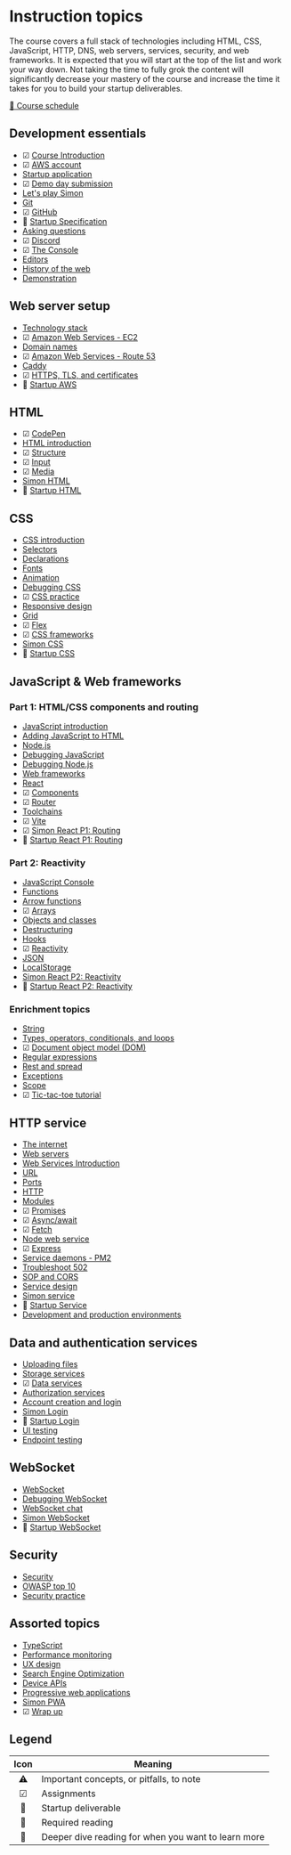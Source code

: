 # Instruction topics

The course covers a full stack of technologies including HTML, CSS, JavaScript, HTTP, DNS, web servers, services, security, and web frameworks. It is expected that you will start at the top of the list and work your way down. Not taking the time to fully grok the content will significantly decrease your mastery of the course and increase the time it takes for you to build your startup deliverables.

[📅 Course schedule](schedule/schedule.md)

## Development essentials

- ☑ [Course Introduction](essentials/introduction/introduction.md)
- ☑ [AWS account](essentials/awsAccount/awsAccount.md)
- [Startup application](essentials/startup/startup.md)
- ☑ [Demo day submission](webFrameworks/demoDay/demoDay.md)
- [Let's play Simon](essentials/simon/simon.md)
- [Git](essentials/git/git.md)
- ☑ [GitHub](essentials/gitHub/gitHub.md)
- 🚀 [Startup Specification](essentials/startupSpec/startupSpec.md)
- [Asking questions](essentials/askingQuestions/askingQuestions.md)
- ☑ [Discord](essentials/discord/discord.md)
- ☑ [The Console](essentials/console/console.md)
- [Editors](essentials/editors/editors.md)
- [History of the web](essentials/history/history.md)
- [Demonstration](essentials/demo/demo.md)

## Web server setup

- [Technology stack](essentials/techStack/techStack.md)
- ☑ [Amazon Web Services - EC2](webServers/amazonWebServicesEc2/amazonWebServicesEc2.md)
- [Domain names](webServers/domainNames/domainNames.md)
- ☑ [Amazon Web Services - Route 53](webServers/amazonWebServicesRoute53/amazonWebServicesRoute53.md)
- [Caddy](webServers/caddy/caddy.md)
- ☑ [HTTPS, TLS, and certificates](webServers/https/https.md)
- 🚀 [Startup AWS](webServers/startupAWS/startupAWS.md)

## HTML

- ☑ [CodePen](essentials/codePen/codepen.md)
- [HTML introduction](html/introduction/introduction.md)
- ☑ [Structure](html/structure/structure.md)
- ☑ [Input](html/input/input.md)
- ☑ [Media](html/media/media.md)
- [Simon HTML](simon/simonHtml/simonHtml.md)
- 🚀 [Startup HTML](html/startupHtml/startupHtml.md)

## CSS

- [CSS introduction](css/introduction/introduction.md)
- [Selectors](css/selectors/selectors.md)
- [Declarations](css/declarations/declarations.md)
- [Fonts](css/fonts/fonts.md)
- [Animation](css/animation/animation.md)
- [Debugging CSS](css/debuggingCss/debuggingCss.md)
- ☑ [CSS practice](css/practice/practice.md)
- [Responsive design](css/responsive/responsive.md)
- [Grid](css/grid/grid.md)
- ☑ [Flex](css/flexbox/flexbox.md)
- ☑ [CSS frameworks](css/frameworks/frameworks.md)
- [Simon CSS](simon/simonCss/simonCss.md)
- 🚀 [Startup CSS](css/startupCss/startupCss.md)

## JavaScript & Web frameworks

### Part 1: HTML/CSS components and routing

- [JavaScript introduction](javascript/introduction/introduction.md)
- [Adding JavaScript to HTML](javascript/addingToHtml/addingToHtml.md)
- [Node.js](javascript/node/node.md)
- [Debugging JavaScript](javascript/debuggingJavascript/debuggingJavascript.md)
- [Debugging Node.js](javascript/debuggingNode/debuggingNode.md)
- [Web frameworks](webFrameworks/introduction/introduction.md)
- [React](webFrameworks/react/introduction/introduction.md)
- ☑ [Components](webFrameworks/react/components/components.md)
- ☑ [Router](webFrameworks/react/router/router.md)
- [Toolchains](webFrameworks/react/toolChains/toolChains.md)
- ☑ [Vite](webFrameworks/react/vite/vite.md)
- ☑ [Simon React P1: Routing](simon/simonReact/simonReactP1.md)
- 🚀 [Startup React P1: Routing](webFrameworks/startupReact/startupReactP1.md)

### Part 2: Reactivity

- [JavaScript Console](javascript/console/console.md)
- [Functions](javascript/functions/functions.md)
- [Arrow functions](javascript/arrow/arrow.md)
- ☑ [Arrays](javascript/array/arrOay.md)
- [Objects and classes](javascript/objectClasses/objectClasses.md)
- [Destructuring](javascript/destructuring/destructuring.md)
- [Hooks](webFrameworks/react/hooks/hooks.md)
- ☑ [Reactivity](webFrameworks/react/reactivity/reactivity.md)
- [JSON](javascript/json/json.md)
- [LocalStorage](javascript/localStorage/localStorage.md)
- [Simon React P2: Reactivity](simon/simonReact/simonReactP2.md)
- 🚀 [Startup React P2: Reactivity](webFrameworks/startupReact/startupReactP2.md)

### Enrichment topics

- [String](javascript/string/string.md)
- [Types, operators, conditionals, and loops](javascript/typeConstruct/typeConstruct.md)
- ☑ [Document object model (DOM)](javascript/dom/dom.md)
- [Regular expressions](javascript/regularExpressions/regularExpressions.md)
- [Rest and spread](javascript/restSpread/restSpread.md)
- [Exceptions](javascript/exceptions/exceptions.md)
- [Scope](javascript/scope/scope.md)
- ☑ [Tic-tac-toe tutorial](webFrameworks/react/ticTacToe/ticTacToe.md)

## HTTP service

- [The internet](webServers/internet/internet.md)
- [Web servers](webServers/webServers/webServers.md)
- [Web Services Introduction](webServices/introduction/introduction.md)
- [URL](webServices/url/url.md)
- [Ports](webServices/ports/ports.md)
- [HTTP](webServices/http/http.md)
- [Modules](javascript/modules/modules.md)
- ☑ [Promises](javascript/promises/promises.md)
- ☑ [Async/await](javascript/asyncAwait/asyncAwait.md)
- ☑ [Fetch](webServices/fetch/fetch.md)
- [Node web service](webServices/nodeWebService/nodeWebService.md)
- ☑ [Express](webServices/express/express.md)
- [Service daemons - PM2](webServices/pm2/pm2.md)
- [Troubleshoot 502](webServices/troubleshoot502/troubleshoot502.md)
- [SOP and CORS](webServices/cors/cors.md)
- [Service design](webServices/design/design.md)
- [Simon service](simon/simonService/simonService.md)
- 🚀 [Startup Service](webServices/startupService/startupService.md)
- [Development and production environments](essentials/devAndProd/devAndProd.md)

## Data and authentication services

- [Uploading files](webServices/uploadingFiles/uploadingFiles.md)
- [Storage services](webServices/storageServices/storageServices.md)
- ☑ [Data services](webServices/dataServices/dataServices.md)
- [Authorization services](webServices/authorizationServices/authorizationServices.md)
- [Account creation and login](webServices/login/login.md)
- [Simon Login](simon/simonLogin/simonLogin.md)
- 🚀 [Startup Login](webServices/startupLogin/startupLogin.md)
- [UI testing](webServices/uiTesting/uiTesting.md)
- [Endpoint testing](webServices/endpointTesting/endpointTesting.md)

## WebSocket

- [WebSocket](webServices/webSocket/webSocket.md)
- [Debugging WebSocket](webServices/webSocket/debugging.md)
- [WebSocket chat](webServices/webSocket/chat.md)
- [Simon WebSocket](simon/simonWebSocket/simonWebSocket.md)
- 🚀 [Startup WebSocket](webServices/startupWebSocket/startupWebSocket.md)

## Security

- [Security](security/overview/overview.md)
- [OWASP top 10](security/owasp/owasp.md)
- [Security practice](security/practice/practice.md)

## Assorted topics

- [TypeScript](webFrameworks/typeScript/typeScript.md)
- [Performance monitoring](webFrameworks/performanceMonitoring/performanceMonditoring.md)
- [UX design](uxdesign/uxdesign.md)
- [Search Engine Optimization](webFrameworks/seo/seo.md)
- [Device APIs](webFrameworks/device/device.md)
- [Progressive web applications](webFrameworks/pwa/pwa.md)
- [Simon PWA](simon/simonPwa/simonPwa.md)
- ☑ [Wrap up](webFrameworks/wrapUp/wrapUp.md)

## Legend

| Icon | Meaning                                             |
| :--: | --------------------------------------------------- |
|  ⚠   | Important concepts, or pitfalls, to note            |
|  ☑   | Assignments                                         |
|  🚀  | Startup deliverable                                 |
|  🔑  | Required reading                                    |
|  📖  | Deeper dive reading for when you want to learn more |

